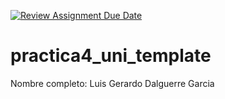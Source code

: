 [![Review Assignment Due Date](https://classroom.github.com/assets/deadline-readme-button-22041afd0340ce965d47ae6ef1cefeee28c7c493a6346c4f15d667ab976d596c.svg)](https://classroom.github.com/a/WV7isf1d)
# practica4_uni_template
Nombre completo: Luis Gerardo Dalguerre Garcia
